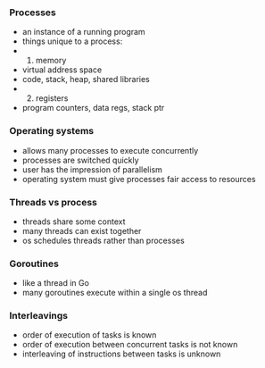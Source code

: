 ### Processes
- an instance of a running program
- things unique to a process:
- 1. memory
- virtual address space
- code, stack, heap, shared libraries
- 2. registers
- program counters, data regs, stack ptr

### Operating systems
- allows many processes to execute concurrently
- processes are switched quickly
- user has the impression of parallelism
- operating system must give processes fair access to resources

### Threads vs process
- threads share some context
- many threads can exist together
- os schedules threads rather than processes

### Goroutines
- like a thread in Go
- many goroutines execute within a single os thread

### Interleavings
- order of execution of tasks is known
- order of execution between concurrent tasks is not known
- interleaving of instructions between tasks is unknown
